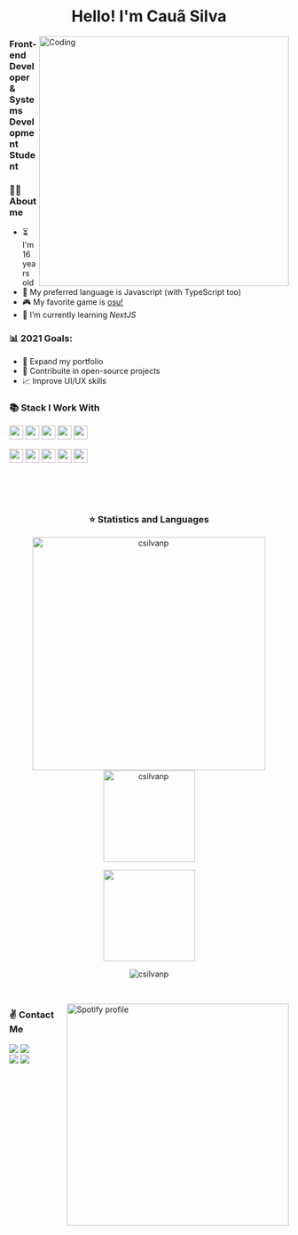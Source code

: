 
<p align="left">
<h1 align ="center">Hello! I'm Cauã Silva</h1>
<img alt="Coding" src="https://user-images.githubusercontent.com/65902368/114281937-9d5d6100-9a17-11eb-813d-a05faec2b389.gif" align="right" height="450" align="right"/>
<h3> Front-end Developer & Systems Development Student</h3>


### 👨‍🦱  About me
- ⏳  I'm 16 years old
- 💙  My preferred language is Javascript (with TypeScript too)
- 🎮  My favorite game is [osu!](https://osu.ppy.sh/users/21558665)
- 🌱  I’m currently learning *NextJS*

### 📊  2021 Goals:
   - 📂  Expand my portfolio
   - 🤝  Contribuite in open-source projects
   - 📈  Improve UI/UX skills
<p/>


### 📚  Stack I Work With

<p align="left">
  <img src="https://img.shields.io/badge/javascript-F7DF1E.svg?&style=for-the-badge&logo=javascript&logoColor=white" height="25"/>
  <img src="https://img.shields.io/badge/VS%20Code-007ACC.svg?&style=for-the-badge&logo=visual-studio-code&logoColor=white" height="25"/>
  <img src="https://img.shields.io/badge/opera-FF1B2D.svg?&style=for-the-badge&logo=opera&logoColor=white" height="25"/>
  <img src ="https://img.shields.io/badge/typescript-007ACC?&logo=TypeScript&style=for-the-badge&logoColor=white" height ="25"/>
  <img src="https://img.shields.io/badge/react-61DBFB.svg?&style=for-the-badge&logo=react&logoColor=white" height="25"/>
  </p>
<p align="left">
  <img src ="https://img.shields.io/badge/node.js-87C111?style=for-the-badge&logo=node.js&logoColor=white" height="25"/>
  <img src="https://img.shields.io/badge/html-FC490B?&style=for-the-badge&logo=html5&logoColor=white" height="25"/>
  <img src="https://img.shields.io/badge/css-264DE4?style=for-the-badge&logo=css3&logoColor=white" height="25"/>
  <img src="https://img.shields.io/badge/git-F05033?style=for-the-badge&logo=git&logoColor=white" height="25"/>
  <img src="https://img.shields.io/badge/github-171516?style=for-the-badge&logo=github&logoColor=white" height="25"/>
</p>

 <br/><br/><br>
 
 
 
 
 
 <h3 align="center">⭐  Statistics and Languages</h3>

 <p align="center"> 
    <img src="https://github-readme-stats.vercel.app/api?username=csilvanp&count_private=true&show_icons=true&theme=dracula" alt="csilvanp" width="420"/> 
    <img src="https://github-readme-stats.vercel.app/api/top-langs/?username=csilvanp&&langs_count=8&layout=compact&theme=dracula" alt="csilvanp" height="165" />
</p>
<p align="center">
    <img src="https://github-readme-streak-stats.herokuapp.com/?user=csilvanp&theme=dracula&count_private=true&show_icons=true&title_color=6e40c9&icon_color=6e40c9&line_height=10" height ="165"/>
  <br/>
</p>
<p align="center">
 <img src="https://github-profile-trophy.vercel.app/?username=csilvanp&theme=dracula&row=1" alt="csilvanp" />
</p><br>



   
[<img src="https://readme-spotify-status-sooty.vercel.app/api/run-spotify-status" alt="Spotify profile" width="400" align="right"/>](https://open.spotify.com/user/wl43rnhctll5qwr8t91txjejd)

<p align="left">
   <h3>     ✌️ Contact Me     </h3>
   <a href="https://www.linkedin.com/in/cauã-v-silva/"><img src="https://img.shields.io/badge/-Cauã%20Silva-0077B5?style=for-the-badge&logo=Linkedin&logoColor=white"/></a>
   <a href="mailto:csilvanp@gmail.com"><img src="https://img.shields.io/badge/-csilvanp@gmail.com-D14836?style=for-the-badge&logo=Gmail&logoColor=white"/></a><br/>
   <a href="https://instagram.com/hyggesilva"><img src="https://img.shields.io/badge/-@hyggesilva-E4405F?style=for-the-badge&logo=Instagram&logoColor=white"/></a>
   <a href="https://www.facebook.com/profile.php?id=100028612230071&viewas=100000686899395"><img src="https://img.shields.io/badge/-Cauã%20Silva-1877F2?style=for-the-badge&logo=Facebook&logoColor=white"/></a>
</p>

   


